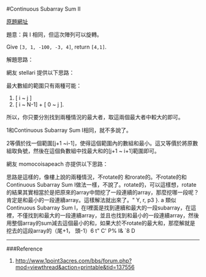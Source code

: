 #Continuous Subarray Sum II

[原題網址](http://www.lintcode.com/en/problem/continuous-subarray-sum-ii/)

題意：與 I 相同，但這次陣列可以旋轉。

Give ```[3, 1, -100, -3, 4]```, return ```[4,1]```.

解題思路：

網友 stellari 提供以下思路：

最大數組的範圍只有兩種可能：
1. [ i ~ j ]
2. [ i ~ N-1] + [ 0 ~ j ]. 

所以，你只要分別找到兩種情況的最大者，取這兩個最大者中較大的即可。

1和Continuous Subarray Sum I相同，就不多說了。

2等價於找一個範圍[j+1 ~i-1]，使得這個範圍內的數組和最小。這又等價於將原數組取負號，然後在這個負數組中找最大和的[j+1 ~ i+1]範圍即可。


網友 momocoisapeach 亦提供以下思路：

思路是這樣的，像樓上說的兩種情況，不rotate的 和rorate的。不rotate的和Continuous Subarray Sum I做法一樣，不說了。rotate的，可以這樣想，rotate的結果其實相當於是把原來的array中間挖了一段連續的array，那麼挖哪一段呢？肯定是和最小的一段連續array。這樣解法就出來了。" Y, r, p3 }. a
類似Continuous Subarray Sum I，在I裡面是找到連續和最大的一段subarray，在這裡，不僅找到和最大的一段連續array，並且也找到和最小的一段連續array，然後用整個array的sum減去這個最小的和，如果大於不rotate的最大和，那麼解就是挖去的這段array的（尾+1， 頭-1）6 t" C' P% I& `8 D


---
###Reference
1. http://www.1point3acres.com/bbs/forum.php?mod=viewthread&action=printable&tid=137556